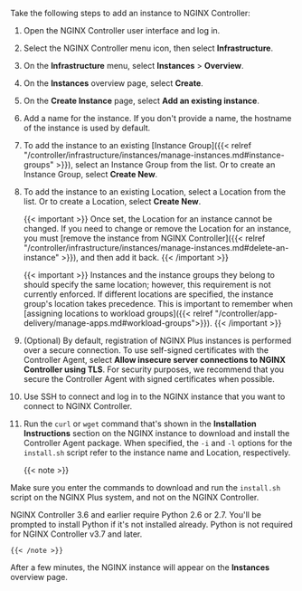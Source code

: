 Take the following steps to add an instance to NGINX Controller:

1. Open the NGINX Controller user interface and log in.
2. Select the NGINX Controller menu icon, then select **Infrastructure**.
3. On the **Infrastructure** menu, select **Instances** > **Overview**.
4. On the **Instances** overview page, select **Create**.
5. On the **Create Instance** page, select **Add an existing instance**.
6. Add a name for the instance. If you don't provide a name, the hostname of the instance is used by default.
7. To add the instance to an existing [Instance Group]({{< relref "/controller/infrastructure/instances/manage-instances.md#instance-groups" >}}), select an Instance Group from the list. Or to create an Instance Group, select **Create New**.
8. To add the instance to an existing Location, select a Location from the list. Or to create a Location, select **Create New**.

    {{< important >}}
Once set, the Location for an instance cannot be changed. If you need to change or remove the Location for an instance, you must [remove the instance from NGINX Controller]({{< relref "/controller/infrastructure/instances/manage-instances.md#delete-an-instance" >}}), and then add it back.
    {{< /important >}}

    {{< important >}}
Instances and the instance groups they belong to should specify the same location; however, this requirement is not currently enforced. If different locations are specified, the instance group's location takes precedence. This is important to remember when [assigning locations to workload groups]({{< relref "/controller/app-delivery/manage-apps.md#workload-groups">}}).
    {{< /important >}}

9. (Optional) By default, registration of NGINX Plus instances is performed over a secure connection. To use self-signed certificates with the Controller Agent, select **Allow insecure server connections to NGINX Controller using TLS**. For security purposes, we recommend that you secure the Controller Agent with signed certificates when possible.
10. Use SSH to connect and log in to the NGINX instance that you want to connect to NGINX Controller.
11. Run the `curl` or `wget` command that's shown in the **Installation Instructions** section on the NGINX instance to download and install the Controller Agent package. When specified, the `-i` and `-l` options for the `install.sh` script refer to the instance name and Location, respectively.

    {{< note >}}

Make sure you enter the commands to download and run the `install.sh` script on the NGINX Plus system, and not on the NGINX Controller.

NGINX Controller 3.6 and earlier require Python 2.6 or 2.7. You'll be prompted to install Python if it's not installed already. Python is not required for NGINX Controller v3.7 and later.

    {{< /note >}}

After a few minutes, the NGINX instance will appear on the **Instances** overview page.

<!-- Do not remove. Keep this code at the bottom of the include -->
<!-- DOCS-743 -->